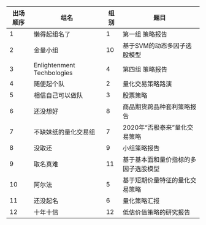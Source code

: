 
| 出场顺序 | 组名                        | 组别 | 题目                                 |
| -------- | --------------------------- | ---- | ------------------------------------ |
| 1        | 懒得起组名了                | 1    | 第一组 策略报告                      |
| 2        | 金量小组                    | 10   | 基于SVM的动态多因子选股模型          |
| 3        | Enlightenment  Techbologies | 4    | 第四组 策略报告                      |
| 4        | 随便起个队                  | 2    | 量化交易策略路演                     |
| 5        | 相信自己可以做队            | 3    | 股票策略                             |
| 6        | 还没想好                    | 8    | 商品期货跨品种套利策略报告           |
| 7        | 不缺妹纸的量化交易组        | 7    | 2020年“否极泰来”量化交易策略         |
| 8        | 没取还                      | 9    | 小组策略报告                         |
| 9        | 取名真难                    | 11   | 基于基本面和量价指标的多因子选股模型 |
| 10       | 阿尔法                      | 5    | 基于短期价量特征的量化交易策略       |
| 11       | 还没起名                    | 6    | 量化策略汇报                         |
| 12       | 十年十倍                    | 12   | 低估价值策略的研究报告               |

